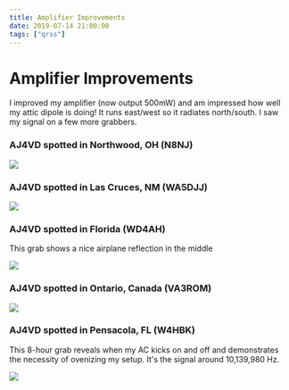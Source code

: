 ```yaml
---
title: Amplifier Improvements
date: 2019-07-14 21:00:00
tags: ["qrss"]
---
```


# Amplifier Improvements

I improved my amplifier (now output 500mW) and am impressed how well my attic dipole is doing! It runs east/west so it radiates north/south. I saw my signal on a few more grabbers.

### AJ4VD spotted in Northwood, OH (N8NJ)

<div class="text-center img-border">

![](https://swharden.com/static/2019/07/14/N8NJ-Northwood-OH-USA.jpg)

</div>

### AJ4VD spotted in Las Cruces, NM (WA5DJJ)

<div class="text-center img-border">

![](https://swharden.com/static/2019/07/14/WA5DJJ-LasCruces-NM-USA.jpg)

</div>

### AJ4VD spotted in Florida (WD4AH) 

This grab shows a nice airplane reflection in the middle

<div class="text-center img-border">

![](https://swharden.com/static/2019/07/14/WD4AH-FL-USA.jpg)

</div>

### AJ4VD spotted in Ontario, Canada (VA3ROM)

<div class="text-center img-border">

![](https://swharden.com/static/2019/07/14/VA3ROM-Ontario-Canada.jpg)

</div>

### AJ4VD spotted in Pensacola, FL (W4HBK)

This 8-hour grab reveals when my AC kicks on and off and demonstrates the necessity of ovenizing my setup. It's the signal around 10,139,980 Hz.

<div class="text-center img-border">

![](https://swharden.com/static/2019/07/14/W4HBK-Pensacola-FL-USA-unstable.jpg)

</div>